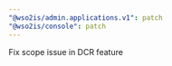 ```yaml
---
"@wso2is/admin.applications.v1": patch
"@wso2is/console": patch
---
```


Fix scope issue in DCR feature
